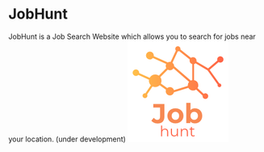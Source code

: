 # JobHunt
JobHunt is a Job Search Website which allows you to search for jobs near your location. (under development)
![](Jobhunt%20logo.png)
